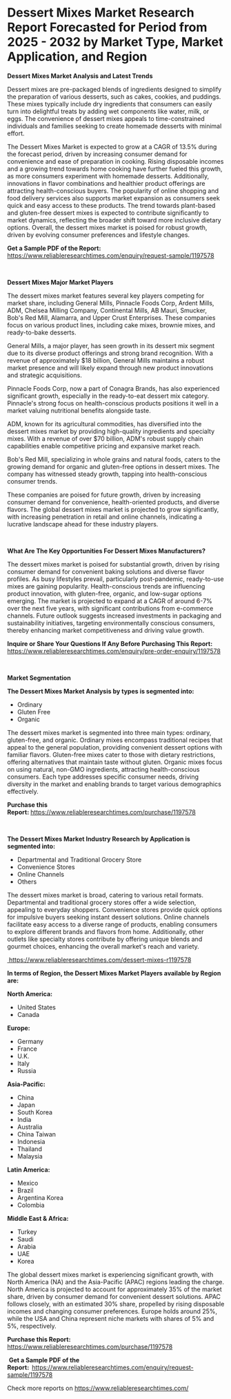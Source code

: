 <p><h1>Dessert Mixes Market Research Report Forecasted for Period from 2025 -  2032 by Market Type, Market Application, and Region</h1></p><p><strong>Dessert Mixes Market Analysis and Latest Trends</strong></p>
<p><p>Dessert mixes are pre-packaged blends of ingredients designed to simplify the preparation of various desserts, such as cakes, cookies, and puddings. These mixes typically include dry ingredients that consumers can easily turn into delightful treats by adding wet components like water, milk, or eggs. The convenience of dessert mixes appeals to time-constrained individuals and families seeking to create homemade desserts with minimal effort.</p><p>The Dessert Mixes Market is expected to grow at a CAGR of 13.5% during the forecast period, driven by increasing consumer demand for convenience and ease of preparation in cooking. Rising disposable incomes and a growing trend towards home cooking have further fueled this growth, as more consumers experiment with homemade desserts. Additionally, innovations in flavor combinations and healthier product offerings are attracting health-conscious buyers. The popularity of online shopping and food delivery services also supports market expansion as consumers seek quick and easy access to these products. The trend towards plant-based and gluten-free dessert mixes is expected to contribute significantly to market dynamics, reflecting the broader shift toward more inclusive dietary options. Overall, the dessert mixes market is poised for robust growth, driven by evolving consumer preferences and lifestyle changes.</p></p>
<p><strong>Get a Sample PDF of the Report:&nbsp;</strong> <a href="https://www.reliableresearchtimes.com/enquiry/request-sample/1197578?utm_campaign=2449&utm_medium=2&utm_source=Github&utm_content=ia&utm_term=14022025&utm_id=dessert-mixes">https://www.reliableresearchtimes.com/enquiry/request-sample/1197578</a></p>
<p>&nbsp;</p>
<p><strong>Dessert Mixes Major Market Players</strong></p>
<p><p>The dessert mixes market features several key players competing for market share, including General Mills, Pinnacle Foods Corp, Ardent Mills, ADM, Chelsea Milling Company, Continental Mills, AB Mauri, Smucker, Bob's Red Mill, Alamarra, and Upper Crust Enterprises. These companies focus on various product lines, including cake mixes, brownie mixes, and ready-to-bake desserts.</p><p>General Mills, a major player, has seen growth in its dessert mix segment due to its diverse product offerings and strong brand recognition. With a revenue of approximately $18 billion, General Mills maintains a robust market presence and will likely expand through new product innovations and strategic acquisitions.</p><p>Pinnacle Foods Corp, now a part of Conagra Brands, has also experienced significant growth, especially in the ready-to-eat dessert mix category. Pinnacle's strong focus on health-conscious products positions it well in a market valuing nutritional benefits alongside taste.</p><p>ADM, known for its agricultural commodities, has diversified into the dessert mixes market by providing high-quality ingredients and specialty mixes. With a revenue of over $70 billion, ADM's robust supply chain capabilities enable competitive pricing and expansive market reach.</p><p>Bob's Red Mill, specializing in whole grains and natural foods, caters to the growing demand for organic and gluten-free options in dessert mixes. The company has witnessed steady growth, tapping into health-conscious consumer trends.</p><p>These companies are poised for future growth, driven by increasing consumer demand for convenience, health-oriented products, and diverse flavors. The global dessert mixes market is projected to grow significantly, with increasing penetration in retail and online channels, indicating a lucrative landscape ahead for these industry players.</p></p>
<p>&nbsp;</p>
<p><strong>What Are The Key Opportunities For Dessert Mixes Manufacturers?</strong></p>
<p><p>The dessert mixes market is poised for substantial growth, driven by rising consumer demand for convenient baking solutions and diverse flavor profiles. As busy lifestyles prevail, particularly post-pandemic, ready-to-use mixes are gaining popularity. Health-conscious trends are influencing product innovation, with gluten-free, organic, and low-sugar options emerging. The market is projected to expand at a CAGR of around 6-7% over the next five years, with significant contributions from e-commerce channels. Future outlook suggests increased investments in packaging and sustainability initiatives, targeting environmentally conscious consumers, thereby enhancing market competitiveness and driving value growth.</p></p>
<p><strong>Inquire or Share Your Questions If Any Before Purchasing This Report:</strong> <a href="https://www.reliableresearchtimes.com/enquiry/pre-order-enquiry/1197578?utm_campaign=2449&utm_medium=2&utm_source=Github&utm_content=ia&utm_term=14022025&utm_id=dessert-mixes">https://www.reliableresearchtimes.com/enquiry/pre-order-enquiry/1197578</a></p>
<p>&nbsp;</p>
<p><strong>Market Segmentation</strong></p>
<p><strong>The Dessert Mixes Market Analysis by types is segmented into:</strong></p>
<p><ul><li>Ordinary</li><li>Gluten Free</li><li>Organic</li></ul></p>
<p><p>The dessert mixes market is segmented into three main types: ordinary, gluten-free, and organic. Ordinary mixes encompass traditional recipes that appeal to the general population, providing convenient dessert options with familiar flavors. Gluten-free mixes cater to those with dietary restrictions, offering alternatives that maintain taste without gluten. Organic mixes focus on using natural, non-GMO ingredients, attracting health-conscious consumers. Each type addresses specific consumer needs, driving diversity in the market and enabling brands to target various demographics effectively.</p></p>
<p><strong>Purchase this Report:&nbsp;</strong><a href="https://www.reliableresearchtimes.com/purchase/1197578?utm_campaign=2449&utm_medium=2&utm_source=Github&utm_content=ia&utm_term=14022025&utm_id=dessert-mixes">https://www.reliableresearchtimes.com/purchase/1197578</a></p>
<p>&nbsp;</p>
<p><strong>The Dessert Mixes Market Industry Research by Application is segmented into:</strong></p>
<p><ul><li>Departmental and Traditional Grocery Store</li><li>Convenience Stores</li><li>Online Channels</li><li>Others</li></ul></p>
<p><p>The dessert mixes market is broad, catering to various retail formats. Departmental and traditional grocery stores offer a wide selection, appealing to everyday shoppers. Convenience stores provide quick options for impulsive buyers seeking instant dessert solutions. Online channels facilitate easy access to a diverse range of products, enabling consumers to explore different brands and flavors from home. Additionally, other outlets like specialty stores contribute by offering unique blends and gourmet choices, enhancing the overall market's reach and variety.</p></p>
<p><a href="https://www.reliableresearchtimes.com/dessert-mixes-r1197578?utm_campaign=2449&utm_medium=2&utm_source=Github&utm_content=ia&utm_term=14022025&utm_id=dessert-mixes">&nbsp;https://www.reliableresearchtimes.com/dessert-mixes-r1197578</a></p>
<p><strong>In terms of Region, the Dessert Mixes Market Players available by Region are:</strong></p>
<p>
    <p> <strong> North America: </strong>
        <ul>
            <li>United States</li>
            <li>Canada</li>
        </ul>
        </p> 
    <p> <strong> Europe: </strong>
        <ul>
            <li>Germany</li>
            <li>France</li>
            <li>U.K.</li>
            <li>Italy</li>
            <li>Russia</li>
        </ul>
        </p> 
    <p> <strong> Asia-Pacific: </strong>
        <ul>
            <li>China</li>
            <li>Japan</li>
            <li>South Korea</li>
            <li>India</li>
            <li>Australia</li>
            <li>China Taiwan</li>
            <li>Indonesia</li>
            <li>Thailand</li>
            <li>Malaysia</li>
        </ul>
        </p> 
    <p> <strong> Latin America: </strong>
        <ul>
            <li>Mexico</li>
            <li>Brazil</li>
            <li>Argentina Korea</li>
            <li>Colombia</li>
        </ul>
        </p> 
    <p> <strong> Middle East & Africa: </strong>
        <ul>
            <li>Turkey</li>
            <li>Saudi</li>
            <li>Arabia</li>
            <li>UAE</li>
            <li>Korea</li>
        </ul>
    </p>
    </p>
<p><p>The global dessert mixes market is experiencing significant growth, with North America (NA) and the Asia-Pacific (APAC) regions leading the charge. North America is projected to account for approximately 35% of the market share, driven by consumer demand for convenient dessert solutions. APAC follows closely, with an estimated 30% share, propelled by rising disposable incomes and changing consumer preferences. Europe holds around 25%, while the USA and China represent niche markets with shares of 5% and 5%, respectively.</p></p>
<p><strong>Purchase this Report: </strong><a href="https://www.reliableresearchtimes.com/purchase/1197578?utm_campaign=2449&utm_medium=2&utm_source=Github&utm_content=ia&utm_term=14022025&utm_id=dessert-mixes">https://www.reliableresearchtimes.com/purchase/1197578</a></p>
<p>&nbsp;<strong>Get a Sample PDF of the Report:&nbsp;&nbsp;</strong><a href="https://www.reliableresearchtimes.com/enquiry/request-sample/1197578?utm_campaign=2449&utm_medium=2&utm_source=Github&utm_content=ia&utm_term=14022025&utm_id=dessert-mixes">https://www.reliableresearchtimes.com/enquiry/request-sample/1197578</a></p>
<p><strong></strong></p>
<p>Check more reports on <a href="https://www.reliableresearchtimes.com/?utm_campaign=2449&utm_medium=2&utm_source=Github&utm_content=ia&utm_term=14022025&utm_id=dessert-mixes">https://www.reliableresearchtimes.com/</a></p>